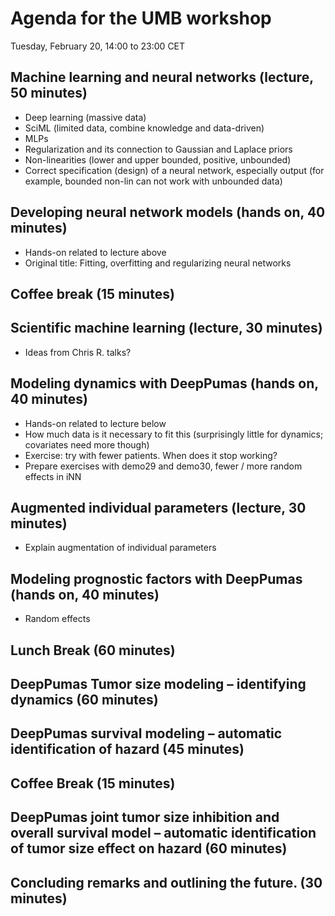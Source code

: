 # Agenda for the UMB workshop

Tuesday, February 20, 14:00 to 23:00 CET

## Machine learning and neural networks (lecture, 50 minutes)

- Deep learning  (massive data)
- SciML (limited data, combine knowledge and data-driven)
- MLPs
- Regularization and its connection to Gaussian and Laplace priors
- Non-linearities (lower and upper bounded, positive, unbounded)
- Correct specification (design) of a neural network, especially output (for example, bounded non-lin can not work with unbounded data)

## Developing neural network models (hands on, 40 minutes)

- Hands-on related to lecture above
- Original title: Fitting, overfitting and regularizing neural networks

## Coffee break (15 minutes)

## Scientific machine learning (lecture, 30 minutes)

- Ideas from Chris R. talks?

## Modeling dynamics with DeepPumas (hands on, 40 minutes)

- Hands-on related to lecture below
- How much data is it necessary to fit this (surprisingly little for dynamics; covariates need more though)
- Exercise: try with fewer patients. When does it stop working?
- Prepare exercises with demo29 and demo30, fewer / more random effects in iNN

## Augmented individual parameters (lecture, 30 minutes)

- Explain augmentation of individual parameters

## Modeling prognostic factors with DeepPumas (hands on, 40 minutes)

- Random effects

## Lunch Break (60 minutes)

<!-- FROM HERE ON NIKLAS TAKES CARE OF IT -->

## DeepPumas Tumor size modeling – identifying dynamics (60 minutes)

## DeepPumas survival modeling – automatic identification of hazard (45 minutes)

## Coffee Break (15 minutes)

## DeepPumas joint tumor size inhibition and overall survival model – automatic identification of tumor size effect on hazard (60 minutes)

## Concluding remarks and outlining the future. (30 minutes)
